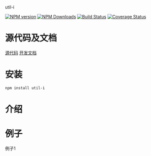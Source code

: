 util-i

[![NPM version][npm-image]][npm-url]
[![NPM Downloads][downloads-image]][npm-url]
[![Build Status](https://travis-ci.org/heifade/util-i.svg?branch=master)](https://travis-ci.org/heifade/util-i)
[![Coverage Status](https://coveralls.io/repos/github/heifade/util-i/badge.svg?branch=master)](https://coveralls.io/github/heifade/util-i?branch=master)

[npm-image]: https://img.shields.io/npm/v/util-i.svg?style=flat-square
[npm-url]: https://npmjs.org/package/util-i
[downloads-image]: https://img.shields.io/npm/dm/util-i.svg

# 源代码及文档
[源代码](https://github.com/heifade/util-i)
[开发文档](https://heifade.github.io/util-i/)

# 安装
```bash
npm install util-i
```

# 介绍






# 例子
例子1
```js

```

